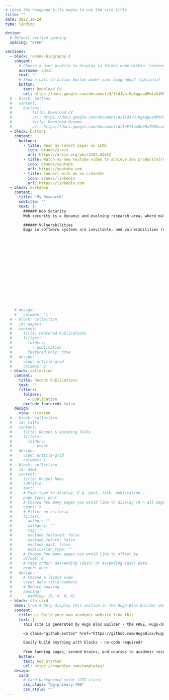 ```yaml
---
# Leave the homepage title empty to use the site title
title: ""
date: 2022-10-24
type: landing

design:
  # Default section spacing
  spacing: "6rem"

sections:
  - block: resume-biography-3
    content:
      # Choose a user profile to display (a folder name within `content/authors/`)
      username: admin
      text: ""
      # Show a call-to-action button under your biography? (optional)
      button:
        text: Download CV
        url: https://docs.google.com/document/d/1ldJVn-KgAqguadPmfuXJR01J-toKCi7RZkMcUIMEeXQ/edit?usp=sharing
  # - block: buttons
  #   content: 
  #     buttons:
  #       - title: Download CV
  #         url: https://docs.google.com/document/d/1ldJVn-KgAqguadPmfuXJR01J-toKCi7RZkMcUIMEeXQ/edit?usp=sharing 
  #       - title: Download Resume
  #         url: https://docs.google.com/document/d/1nFI1ov0UeHxTUXksuZIgvXToLbcZqXzx/edit?usp=sharing&ouid=117630638173681529061&rtpof=true&sd=true
  - block: buttons
    content:
      buttons:
        - title: Read my latest paper on LLMs
          icon: brands/arxiv
          url: https://arxiv.org/abs/2304.01852
        - title: Watch my new YouTube video to achieve 20x productivity
          icon: brands/youtube
          url: https://youtube.com
        - title: Connect with me on LinkedIn
          icon: brands/linkedin
          url: https://linkedin.com
  - block: markdown
    content:
      title: 'My Research'
      subtitle: ''
      text: |-
        ###### Web Security
        Web security is a dynamic and evolving research area, where malicious actors continuously develop new methods to extract or exchange undesirable information from  clients, while detectors strive to identify such activities. This constant struggle represents an arms race. Reliable detection mechanisms benefit from the development of creative client-side tools that gather contextual information about web requests to identify undesirable information exchanges. My research projects, vWitness and Duumviri, exemplify this approach by using contextual data to detect and block undesirable activities. For instance, vWitness leverages user-provided inputs extracted from a series of screenshots leading to the generation of a request to uncover user-impersonating requests, while Duumviri the consequential effect of blocking a request to identify trackers. However, these are just the beginning --- there remains significant potential for further exploration into advanced contextual information, including browser state dynamics, fine-grained user interaction data, and even AI-powered behavioral models, to enhance web security.

        ###### Vulnerabilities
        Bugs in software systems are inevitable, and vulnerabilities (exploitable bugs) can have devastating consequences, such as data breaches, infrastructure failures, and financial losses, when exploited. Detecting, verifying, fixing vulnerabilities and validating their fixes is a resource-intensive process, requiring significant human expertise that is both time-consuming and prone to error. Large Language Models (LLMs) offer promising solutions by enhancing these tasks with human-like decision-making capabilities. For example, LLMs can detect early signs of emerging vulnerabilities (e.g., from social media activity like tweets), aggregate and synthesize information from diverse sources, assess a system's exploitability based on usage patterns, and even propose potential fixes. By integrating LLMs into the software security lifecycle, organizations can accelerate and improve the accuracy of vulnerability management, reducing the window of opportunity for exploitation.














        

       
    # design:
    #   columns: '1'
  # - block: collection
  #   id: papers
  #   content:
  #     title: Featured Publications
  #     filters:
  #       folders:
  #         - publication
  #       featured_only: true
  #   design:
  #     view: article-grid
  #     columns: 2
  - block: collection
    content:
      title: Recent Publications
      text: ""
      filters:
        folders:
          - publication
        exclude_featured: false
    design:
      view: citation
  # - block: collection
  #   id: talks
  #   content:
  #     title: Recent & Upcoming Talks
  #     filters:
  #       folders:
  #         - event
  #   design:
  #     view: article-grid
  #     columns: 1
  # - block: collection
  #   id: news
  #   content:
  #     title: Recent News
  #     subtitle: ''
  #     text: ''
  #     # Page type to display. E.g. post, talk, publication...
  #     page_type: post
  #     # Choose how many pages you would like to display (0 = all pages)
  #     count: 5
  #     # Filter on criteria
  #     filters:
  #       author: ""
  #       category: ""
  #       tag: ""
  #       exclude_featured: false
  #       exclude_future: false
  #       exclude_past: false
  #       publication_type: ""
  #     # Choose how many pages you would like to offset by
  #     offset: 0
  #     # Page order: descending (desc) or ascending (asc) date.
  #     order: desc
  #   design:
  #     # Choose a layout view
  #     view: date-title-summary
  #     # Reduce spacing
  #     spacing:
  #       padding: [0, 0, 0, 0]
  - block: cta-card
    demo: true # Only display this section in the Hugo Blox Builder demo site
    content:
      title: 👉 Build your own academic website like this
      text: |-
        This site is generated by Hugo Blox Builder - the FREE, Hugo-based open source website builder trusted by 250,000+ academics like you.

        <a class="github-button" href="https://github.com/HugoBlox/hugo-blox-builder" data-color-scheme="no-preference: light; light: light; dark: dark;" data-icon="octicon-star" data-size="large" data-show-count="true" aria-label="Star HugoBlox/hugo-blox-builder on GitHub">Star</a>

        Easily build anything with blocks - no-code required!
        
        From landing pages, second brains, and courses to academic resumés, conferences, and tech blogs.
      button:
        text: Get Started
        url: https://hugoblox.com/templates/
    design:
      card:
        # Card background color (CSS class)
        css_class: "bg-primary-700"
        css_style: ""
---
```

